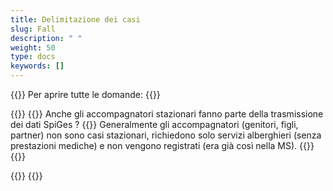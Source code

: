 ```yaml
---
title: Delimitazione dei casi
slug: Fall
description: " "
weight: 50
type: docs
keywords: []
---
```


{{<faqBlock>}}
Per aprire tutte le domande: {{<collapsibleGroupCommand groupId="Fall">}}

{{<numberedList>}}
{{<listItem>}} <!--DeepL-->
Anche gli accompagnatori stazionari fanno parte della trasmissione dei dati SpiGes ?
{{<collapsibleBlock groupId="Fall">}}
Generalmente gli accompagnatori (genitori, figli, partner) non sono casi stazionari, richiedono solo servizi alberghieri (senza prestazioni mediche) e non vengono registrati (era già così nella MS).
{{</collapsibleBlock>}}
{{</listItem>}}

{{</numberedList>}}
{{</faqBlock>}}
